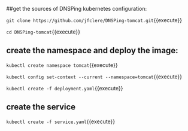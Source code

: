 ##get the sources of DNSPing kubernetes configuration:

`git clone https://github.com/jfclere/DNSPing-tomcat.git`{{execute}}

`cd DNSPing-tomcat`{{execute}}

## create the namespace and deploy the image:

`kubectl create namespace tomcat`{{execute}}

`kubectl config set-context --current --namespace=tomcat`{{execute}}

`kubectl create -f deployment.yaml`{{execute}}

## create the service

`kubectl create -f service.yaml`{{execute}}

